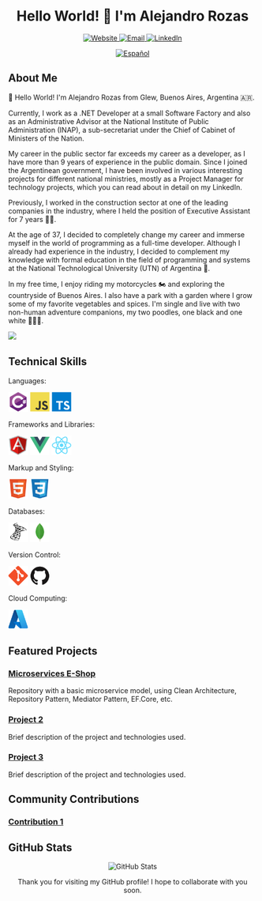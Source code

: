 <!-- Header -->
<h1 align="center">Hello World! 👋 I'm Alejandro Rozas</h1>
<p align="center">
  <a href="https://www.rozas.com.ar">
    <img src="https://img.shields.io/badge/-Website-blue" alt="Website">
  </a>
  <a href="mailto:alejandro.rozas@gmail.com">
    <img src="https://img.shields.io/badge/-Email-red" alt="Email">
  </a>
  <a href="https://www.linkedin.com/in/arozas">
    <img src="https://img.shields.io/badge/-LinkedIn-blue" alt="LinkedIn">
  </a>
</p>
<p align="center">
    <a href="https://github.com/arozas/arozas/blob/main/README.es.md">
     <img src="https://img.shields.io/badge/lang-es-yellow.svg" alt="Español">
  </a>
</p> 
<!-- About Me -->

## About Me

👋 Hello World! I'm Alejandro Rozas from Glew, Buenos Aires, Argentina 🇦🇷.

Currently, I work as a .NET Developer at a small Software Factory and also as an Administrative Advisor at the National Institute of Public Administration (INAP), a sub-secretariat under the Chief of Cabinet of Ministers of the Nation.

My career in the public sector far exceeds my career as a developer, as I have more than 9 years of experience in the public domain. Since I joined the Argentinean government, I have been involved in various interesting projects for different national ministries, mostly as a Project Manager for technology projects, which you can read about in detail on my LinkedIn.

Previously, I worked in the construction sector at one of the leading companies in the industry, where I held the position of Executive Assistant for 7 years 👨‍💼.

At the age of 37, I decided to completely change my career and immerse myself in the world of programming as a full-time developer. Although I already had experience in the industry, I decided to complement my knowledge with formal education in the field of programming and systems at the National Technological University (UTN) of Argentina 🌱.

In my free time, I enjoy riding my motorcycles 🏍️ and exploring the countryside of Buenos Aires. I also have a park with a garden where I grow some of my favorite vegetables and spices. I'm single and live with two non-human adventure companions, my two poodles, one black and one white 🐺🐻‍❄️.

![](https://komarev.com/ghpvc/?username=arozas&label=PROFILE+VIEWS)

<!-- Skills -->
## Technical Skills

Languages:

<code><img height="40" src="https://github.com/devicons/devicon/blob/master/icons/csharp/csharp-original.svg" alt="C#"></code>
<code><img height="40" src="https://raw.githubusercontent.com/devicons/devicon/master/icons/javascript/javascript-original.svg" alt="JavaScript"></code>
<code><img height="40" src="https://github.com/devicons/devicon/blob/master/icons/typescript/typescript-original.svg" alt="TypeScript"></code>

Frameworks and Libraries:

<code><img height="40" src="https://github.com/devicons/devicon/blob/master/icons/angularjs/angularjs-original.svg" alt="Angular"></code>
<code><img height="40" src="https://github.com/devicons/devicon/blob/master/icons/vuejs/vuejs-original.svg" alt="Vue.js"></code>
<code><img height="40" src="https://raw.githubusercontent.com/devicons/devicon/master/icons/react/react-original.svg" alt="React"></code>

Markup and Styling:

<code><img height="40" src="https://github.com/devicons/devicon/blob/master/icons/html5/html5-original.svg" alt="HTML5"></code>
<code><img height="40" src="https://github.com/devicons/devicon/blob/master/icons/css3/css3-original.svg" alt="CSS3"></code>

Databases:

<code><img height="40" src="https://github.com/devicons/devicon/blob/master/icons/microsoftsqlserver/microsoftsqlserver-plain.svg" alt="SQL Server"></code>
<code><img height="40" src="https://raw.githubusercontent.com/devicons/devicon/master/icons/mongodb/mongodb-original.svg" alt="MongoDB"></code>

Version Control:

<code><img height="40" src="https://raw.githubusercontent.com/devicons/devicon/master/icons/git/git-original.svg" alt="Git"></code>
<code><img height="40" src="https://raw.githubusercontent.com/devicons/devicon/master/icons/github/github-original.svg" alt="GitHub"></code>

Cloud Computing:

<code><img height="40" src="https://raw.githubusercontent.com/devicons/devicon/master/icons/azure/azure-original.svg" alt="Azure"></code>

<!-- Featured Projects -->
## Featured Projects

### [Microservices E-Shop]([https://github.com/arozas/MicroserviciosNetCore])

Repository with a basic microservice model, using Clean Architecture, Repository Pattern, Mediator Pattern, EF.Core, etc.

### [Project 2](link_to_project_2)

Brief description of the project and technologies used.

### [Project 3](link_to_project_3)

Brief description of the project and technologies used.

<!-- Community Contributions -->
## Community Contributions

### [Contribution 1](link_to_contribution_1)

<!-- GitHub Stats -->
## GitHub Stats

<p align="center">
  <img src="https://github-readme-stats.vercel.app/api?username=arozas&show_icons=true&theme=dark" alt="GitHub Stats" />
</p>

<!-- Footer -->
<p align="center">Thank you for visiting my GitHub profile! I hope to collaborate with you soon.</p>
